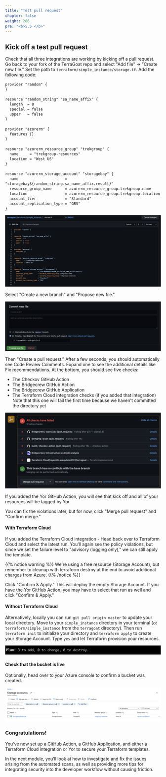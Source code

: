 ```yaml
---
title: "Test pull request"
chapter: false
weight: 206
pre: "<b>5.5 </b>"
---
```


## Kick off a test pull request

Check that all three integrations are working by kicking off a pull request. Go back to your fork of the TerraGoat repo and select "Add file" -> "Create new file." Set the path to `terraform/simple_instance/storage.tf`. Add the following code:

```
provider "random" {
}

resource "random_string" "sa_name_affix" {
  length  = 8
  special = false
  upper   = false
}

provider "azurerm" {
  features {}
}

resource "azurerm_resource_group" "trekgroup" {
  name     = "trekgroup-resources"
  location = "West US"
}

resource "azurerm_storage_account" "storagebay" {
  name                     = "storagebay${random_string.sa_name_affix.result}"
  resource_group_name      = azurerm_resource_group.trekgroup.name
  location                 = azurerm_resource_group.trekgroup.location
  account_tier             = "Standard"
  account_replication_type = "GRS"
}
```

![Add the Storage Account Terraform file](images/new_pr1.png "Add the Storage Account Terraform file")

Select "Create a new branch" and "Propose new file." 

![Propose new file](images/github_propose_new_file.png "Propose new file")

Then "Create a pull request." After a few seconds, you should automatically see Code Review Comments. Expand one to see the additional details like Fix recommendations. At the bottom, you should see five checks:

- The Checkov GitHub Action
- The Bridgecrew GitHub Action
- The Bridgecrew GitHub Application
- The Terraform Cloud integration checks (if you added that integration) Note that this one will fail the first time because we haven't committed the directory yet

![All the GitHub integrations](images/github_checks.png "All the GitHub integrations")

If you added the Yor GitHub Action, you will see that kick off and all of your resources will be tagged by Yor.

You can fix the violations later, but for now, click "Merge pull request" and "Confirm merge." 

#### With Terraform Cloud

If you added the Terraform Cloud integration - Head back over to Terraform Cloud and select the latest run. You'll again see the policy violations, but since we set the failure level to "advisory (logging only)," we can still apply the template.

{{% notice warning %}}
We're using a free resource (Storage Account), but remember to cleanup with terraform destroy at the end to avoid additional charges from Azure.
{{% /notice %}}

Click "Confirm & Apply." This will deploy the empty Storage Account. If you have the Yor GitHub Action, you may have to select that run as well and click "Confirm & Apply."

#### Without Terraform Cloud

Alternatively, locally you can run `git pull origin master` to update your local directory. Move to your `simple_instance` directory in your terminal (`cd terraform/simple_instance` from the `terragoat` directory). Then run `terraform init` to initialize your directory and `terraform apply` to create your Storage Account. Type `yes` and let Terraform provision your resources.

![Plan output](images/tf_plan.png "Plan output")


#### Check that the bucket is live

Optionally, head over to your Azure console to confirm a bucket was created.

![New Storage Account bucket](images/azure_storage.png "New Storage Account bucket")


### Congratulations!

You’ve now set up a GitHub Action, a GitHub Application, and either a Terraform Cloud integration or Yor to secure your Terraform templates.

In the next module, you’ll look at how to investigate and fix the issues arising from the automated scans, as well as providing more tips for integrating security into the developer workflow without causing friction.